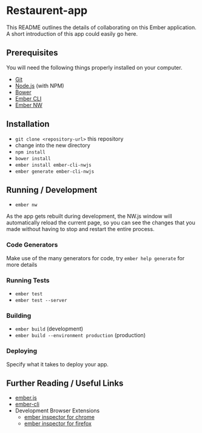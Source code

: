 # Restaurent-app

This README outlines the details of collaborating on this Ember application.
A short introduction of this app could easily go here.

## Prerequisites

You will need the following things properly installed on your computer.

* [Git](http://git-scm.com/)
* [Node.js](http://nodejs.org/) (with NPM)
* [Bower](http://bower.io/)
* [Ember CLI](http://www.ember-cli.com/)
* [Ember NW](https://github.com/brzpegasus/ember-cli-nwjs)

## Installation

* `git clone <repository-url>` this repository
* change into the new directory
* `npm install`
* `bower install`
* `ember install ember-cli-nwjs`
* `ember generate ember-cli-nwjs` 

## Running / Development

* `ember nw`

As the app gets rebuilt during development, the NW.js window will automatically reload the current page, so you can see the changes that you made without having to stop and restart the entire process.

### Code Generators

Make use of the many generators for code, try `ember help generate` for more details

### Running Tests

* `ember test`
* `ember test --server`

### Building

* `ember build` (development)
* `ember build --environment production` (production)

### Deploying

Specify what it takes to deploy your app.

## Further Reading / Useful Links

* [ember.js](http://emberjs.com/)
* [ember-cli](http://www.ember-cli.com/)
* Development Browser Extensions
  * [ember inspector for chrome](https://chrome.google.com/webstore/detail/ember-inspector/bmdblncegkenkacieihfhpjfppoconhi)
  * [ember inspector for firefox](https://addons.mozilla.org/en-US/firefox/addon/ember-inspector/)

